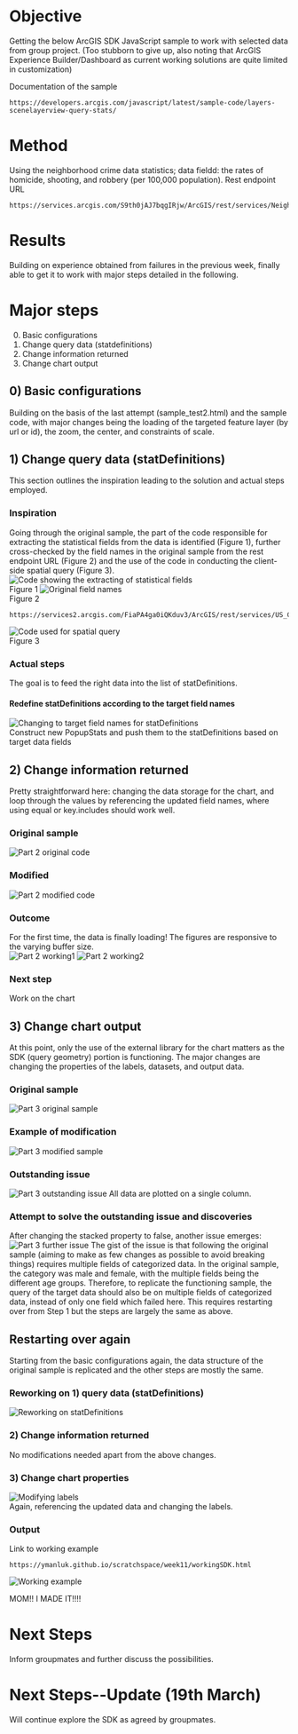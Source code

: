 # Objective 
Getting the below ArcGIS SDK JavaScript sample to work with selected data from group project. (Too stubborn to give up, also noting that ArcGIS Experience Builder/Dashboard as current working solutions are quite limited in customization)

Documentation of the sample
```
https://developers.arcgis.com/javascript/latest/sample-code/layers-scenelayerview-query-stats/
```

# Method
Using the neighborhood crime data statistics; data fieldd: the rates of homicide, shooting, and robbery (per 100,000 population).
Rest endpoint URL
```
https://services.arcgis.com/S9th0jAJ7bqgIRjw/ArcGIS/rest/services/Neighbourhood_Crime_Rates_Open_Data/FeatureServer/0
```

# Results
Building on experience obtained from failures in the previous week, finally able to get it to work with major steps detailed in the following.

# Major steps
0) Basic configurations 
1) Change query data (statdefinitions)
2) Change information returned
3) Change chart output


## 0) Basic configurations
Building on the basis of the last attempt (sample_test2.html) and the sample code, with major changes being the loading of the targeted feature layer (by url or id), the zoom, the center, and constraints of scale.


## 1) Change query data (statDefinitions)
This section outlines the inspiration leading to the solution and actual steps employed.

### Inspiration 
Going through the original sample, the part of the code responsible for extracting the statistical fields from the data is identified (Figure 1), further cross-checked by the field names in the original sample from the rest endpoint URL (Figure 2) and the use of the code in conducting the client-side spatial query (Figure 3).\
![Code showing the extracting of statistical fields](11_1.png "Pic 1")\
Figure 1
![Original field names](11_2.png "Pic 2")\
Figure 2
```
https://services2.arcgis.com/FiaPA4ga0iQKduv3/ArcGIS/rest/services/US_Census_Age_Gender/FeatureServer/3
```
![Code used for spatial query](11_3.png "Pic 3")\
Figure 3

### Actual steps
The goal is to feed the right data into the list of statDefinitions. 

#### Redefine statDefinitions according to the target field names
![Changing to target field names for statDefinitions](11_4.png "Pic 4")\
Construct new PopupStats and push them to the statDefinitions based on target data fields


## 2) Change information returned
Pretty straightforward here: changing the data storage for the chart, and loop through the values by referencing the updated field names, where using equal or key.includes should work well.

### Original sample
![Part 2 original code](11_5.png "Pic 5")

### Modified
![Part 2 modified code](11_6.png "Pic 6")

### Outcome
For the first time, the data is finally loading! The figures are responsive to the varying buffer size.\
![Part 2 working1](11_7.png "Pic 7")
![Part 2 working2](11_8.png "Pic 8")

### Next step
Work on the chart 


## 3) Change chart output
At this point, only the use of the external library for the chart matters as the SDK (query geometry) portion is functioning. The major changes are changing the properties of the labels, datasets, and output data. 

### Original sample
![Part 3 original sample](11_9.png "Pic 9")

### Example of modification 
![Part 3 modified sample](11_10.png "Pic 10")

### Outstanding issue 
![Part 3 outstanding issue](11_11.png "Pic 11")
All data are plotted on a single column.

### Attempt to solve the outstanding issue and discoveries
After changing the stacked property to false, another issue emerges:
![Part 3 further issue](11_12.png "Pic 12")
The gist of the issue is that following the original sample (aiming to make as few changes as possible to avoid breaking things) requires multiple fields of categorized data. In the original sample, the category was male and female, with the multiple fields being the different age groups. Therefore, to replicate the functioning sample, the query of the target data should also be on multiple fields of categorized data, instead of only one field which failed here. This requires restarting over from Step 1 but the steps are largely the same as above.


## Restarting over again
Starting from the basic configurations again, the data structure of the original sample is replicated and the other steps are mostly the same.

### Reworking on 1) query data (statDefinitions)
![Reworking on statDefinitions](11_13.png "Pic 13")

### 2) Change information returned
No modifications needed apart from the above changes.

### 3) Change chart properties
![Modifying labels](11_14.png "Pic 14")\
Again, referencing the updated data and changing the labels.

### Output
Link to working example
```
https://ymanluk.github.io/scratchspace/week11/workingSDK.html
```
![Working example](11_15.png "Pic 15")


MOM!! I MADE IT!!!!


# Next Steps
Inform groupmates and further discuss the possibilities.

# Next Steps--Update (19th March)
Will continue explore the SDK as agreed by groupmates.



















